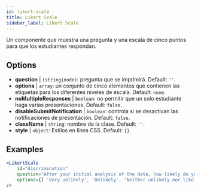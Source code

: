 ```yaml
---
id: likert-scale
title: Likert Scale
sidebar_label: Likert Scale
---
```


Un componente que muestra una pregunta y una escala de cinco puntos para que los estudiantes respondan.

## Options

* __question__ | `(string|node)`: pregunta que se imprimirá. Default: `''`.
* __options__ | `array`: un conjunto de cinco elementos que contienen las etiquetas para los diferentes niveles de escala. Default: `none`.
* __noMultipleResponses__ | `boolean`: no permitir que un solo estudiante haga varias presentaciones. Default: `false`.
* __disableSubmitNotification__ | `boolean`: controla si se desactivan las notificaciones de presentación. Default: `false`.
* __className__ | `string`: nombre de la clase. Default: `''`.
* __style__ | `object`: Estilos en línea CSS. Default: `{}`.


## Examples

```jsx live
<LikertScale 
    id="discrimination" 
    question="After your initial analysis of the data, how likely do you think it is that players are discriminated against by soccer referees because of their skin tone?" 
    options={[ 'Very unlikely', 'Unlikely', 'Neither unlikely nor likely', 'Likely', 'Very Likely']} 
/>
```

